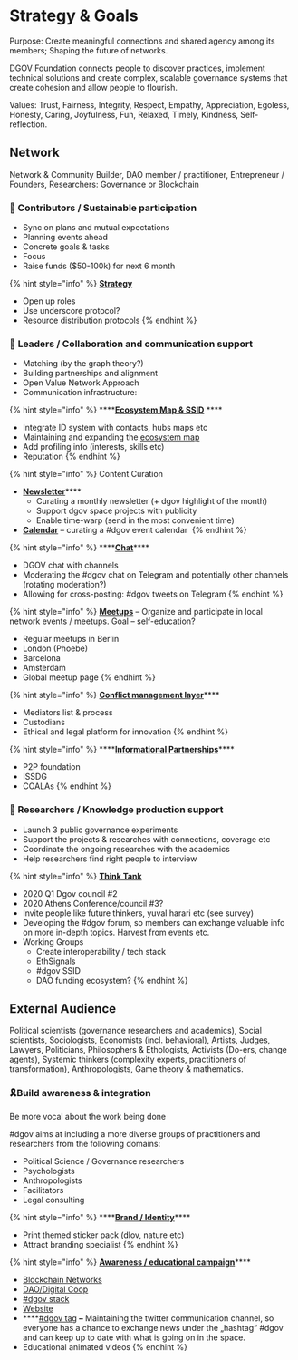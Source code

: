 # Strategy & Goals

Purpose: Create meaningful connections and shared agency among its members; Shaping the future of networks. 

DGOV Foundation connects people to discover practices, implement technical solutions and create complex, scalable governance systems that create cohesion and allow people to flourish.

Values: Trust, Fairness, Integrity, Respect, Empathy, Appreciation, Egoless, Honesty, Caring, Joyfulness, Fun, Relaxed, Timely, Kindness, Self-reflection.

## **Network** 

Network & Community Builder, DAO member / practitioner, Entrepreneur / Founders, Researchers: Governance or Blockchain

### 🌱 Contributors / Sustainable participation

* Sync on plans and mutual expectations
* Planning events ahead
* Concrete goals & tasks
* Focus
* Raise funds \($50-100k\) for next 6 month

{% hint style="info" %}
[**Strategy**](strategy.md)

* Open up roles
* Use underscore protocol?
* Resource distribution protocols
{% endhint %}

### 🤝 **Leaders / Collaboration and communication support**

* Matching \(by the graph theory?\)
* Building partnerships and alignment
* Open Value Network Approach
* Communication infrastructure:

{% hint style="info" %}
\*\*\*\*[**Ecosystem Map & SSID**](https://graphcommons.com/graphs/6a993e34-d8b0-4425-83ce-67c3560429e7?auto=true&svg=true) ****

* Integrate ID system with contacts, hubs maps etc
* Maintaining and expanding the [ecosystem map](https://wiki.dgov.foundation/map-of-the-industry-landscape)
* Add profiling info \(interests, skills etc\)
* Reputation
{% endhint %}

{% hint style="info" %}
Content Curation

* [**Newsletter**](../newsletter/)\*\*\*\*
  * Curating a monthly newsletter \(+ dgov highlight of the month\)
  * Support dgov space projects with publicity
  * Enable time-warp \(send in the most convenient time\)
* [**Calendar**](../dgov-industry-landscape.md) – curating a \#dgov event calendar 
{% endhint %}

{% hint style="info" %}
\*\*\*\*[**Chat**](../chat.md)\*\*\*\*

* DGOV chat with channels
* Moderating the \#dgov chat on Telegram and potentially other channels \(rotating moderation?\)
* Allowing for cross-posting: \#dgov tweets on Telegram
{% endhint %}

{% hint style="info" %}
[**Meetups**](../meetups.md) – Organize and participate in local network events / meetups. Goal – self-education?

* Regular meetups in Berlin
* London \(Phoebe\)
* Barcelona
* Amsterdam
* Global meetup page
{% endhint %}

{% hint style="info" %}
[**Conflict management layer**](../conflict-management-layer.md)\*\*\*\*

* Mediators list & process
* Custodians
* Ethical and legal platform for innovation
{% endhint %}

{% hint style="info" %}
\*\*\*\*[**Informational Partnerships**](../informational-partnerships.md)\*\*\*\*

* P2P foundation
* ISSDG
* COALAs
{% endhint %}

### 🧠 Researchers / Knowledge production support

* Launch 3 public governance experiments
* Support the projects & researches with connections, coverage etc
* Coordinate the ongoing researches with the academics
* Help researchers find right people to interview

{% hint style="info" %}
[**Think Tank**](../councils.md)

* 2020 Q1 Dgov council \#2
* 2020 Athens Conference/council \#3?
* Invite people like future thinkers, yuval harari  etc \(see survey\)
* Developing the \#dgov forum, so members can exchange valuable info on more in-depth topics. Harvest from events etc.
* Working Groups
  * Create interoperability / tech stack
  * EthSignals
  * \#dgov SSID
  * DAO funding ecosystem?
{% endhint %}

## External Audience

Political scientists \(governance researchers and academics\), Social scientists, Sociologists, Economists \(incl. behavioral\), Artists, Judges, Lawyers, Politicians, Philosophers & Ethologists, Activists \(Do-ers, change agents\), Systemic thinkers \(complexity experts, practitioners of transformation\), Anthropologists, Game theory & mathematics.

### 🎗️Build awareness & integration

Be more vocal about the work being done

\#dgov aims at including a more diverse groups of practitioners and researchers from the following domains:

* Political Science / Governance researchers
* Psychologists
* Anthropologists
* Facilitators
* Legal consulting 

{% hint style="info" %}
\*\*\*\*[**Brand / Identity**](../identity.md)\*\*\*\*

* Print themed sticker pack \(dlov, nature etc\)
* Attract branding specialist
{% endhint %}

{% hint style="info" %}
[**Awareness / educational campaign**](../awareness-educational-campaign.md)\*\*\*\*

* [Blockchain Networks](https://mapping.daolandscape.today/network-governance/blockchain-summary)
* [DAO/Digital Coop](https://mapping.daolandscape.today/network-governance/dao-case-study-research)
* [\#dgov stack](../dgov-stack.md)
* [Website](https://twitter.com/hashtag/dgov)
* \*\*\*\*[\#dgov tag](https://twitter.com/hashtag/dgov) **–** Maintaining the twitter communication channel, so everyone has a chance to exchange news under the „hashtag“ \#dgov and can keep up to date with what is going on in the space.
* Educational animated videos
{% endhint %}


